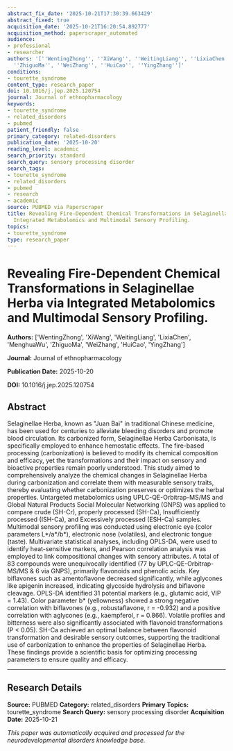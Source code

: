 ```yaml
---
abstract_fix_date: '2025-10-21T17:30:39.663429'
abstract_fixed: true
acquisition_date: '2025-10-21T16:20:54.892777'
acquisition_method: paperscraper_automated
audience:
- professional
- researcher
authors: '[''WentingZhong'', ''XiWang'', ''WeitingLiang'', ''LixiaChen'', ''MenghuaWu'',
  ''ZhiguoMa'', ''WeiZhang'', ''HuiCao'', ''YingZhang'']'
conditions:
- tourette_syndrome
content_type: research_paper
doi: 10.1016/j.jep.2025.120754
journal: Journal of ethnopharmacology
keywords:
- tourette_syndrome
- related_disorders
- pubmed
patient_friendly: false
primary_category: related-disorders
publication_date: '2025-10-20'
reading_level: academic
search_priority: standard
search_query: sensory processing disorder
search_tags:
- tourette_syndrome
- related_disorders
- pubmed
- research
- academic
source: PUBMED via Paperscraper
title: Revealing Fire-Dependent Chemical Transformations in Selaginellae Herba via
  Integrated Metabolomics and Multimodal Sensory Profiling.
topics:
- tourette_syndrome
type: research_paper
---
```


# Revealing Fire-Dependent Chemical Transformations in Selaginellae Herba via Integrated Metabolomics and Multimodal Sensory Profiling.

**Authors:** ['WentingZhong', 'XiWang', 'WeitingLiang', 'LixiaChen', 'MenghuaWu', 'ZhiguoMa', 'WeiZhang', 'HuiCao', 'YingZhang']

**Journal:** Journal of ethnopharmacology

**Publication Date:** 2025-10-20

**DOI:** 10.1016/j.jep.2025.120754

## Abstract

Selaginellae Herba, known as "Juan Bai" in traditional Chinese medicine, has been used for centuries to alleviate bleeding disorders and promote blood circulation. Its carbonized form, Selaginellae Herba Carbonisata, is specifically employed to enhance hemostatic effects. The fire-based processing (carbonization) is believed to modify its chemical composition and efficacy, yet the transformations and their impact on sensory and bioactive properties remain poorly understood. This study aimed to comprehensively analyze the chemical changes in Selaginellae Herba during carbonization and correlate them with measurable sensory traits, thereby evaluating whether carbonization preserves or optimizes the herbal properties. Untargeted metabolomics using UPLC-QE-Orbitrap-MS/MS and Global Natural Products Social Molecular Networking (GNPS) was applied to compare crude (SH-Cr), properly processed (SH-Ca), Insufficiently processed (ISH-Ca), and Excessively processed (ESH-Ca) samples. Multimodal sensory profiling was conducted using electronic eye (color parameters L*/a*/b*), electronic nose (volatiles), and electronic tongue (taste). Multivariate statistical analyses, including OPLS-DA, were used to identify heat-sensitive markers, and Pearson correlation analysis was employed to link compositional changes with sensory attributes. A total of 83 compounds were unequivocally identified (77 by UPLC-QE-Orbitrap-MS/MS & 6 via GNPS), primarily flavonoids and phenolic acids. Key biflavones such as amentoflavone decreased significantly, while aglycones like apigenin increased, indicating glycoside hydrolysis and biflavone cleavage. OPLS-DA identified 31 potential markers (e.g., glutamic acid, VIP = 1.43). Color parameter b* (yellowness) showed a strong negative correlation with biflavones (e.g., robustaflavone, r = -0.932) and a positive correlation with aglycones (e.g., kaempferol, r = 0.866). Volatile profiles and bitterness were also significantly associated with flavonoid transformations (P < 0.05). SH-Ca achieved an optimal balance between flavonoid transformation and desirable sensory outcomes, supporting the traditional use of carbonization to enhance the properties of Selaginellae Herba. These findings provide a scientific basis for optimizing processing parameters to ensure quality and efficacy.

---

## Research Details

**Source:** PUBMED
**Category:** related_disorders
**Primary Topics:** tourette_syndrome
**Search Query:** sensory processing disorder
**Acquisition Date:** 2025-10-21

*This paper was automatically acquired and processed for the neurodevelopmental disorders knowledge base.*
